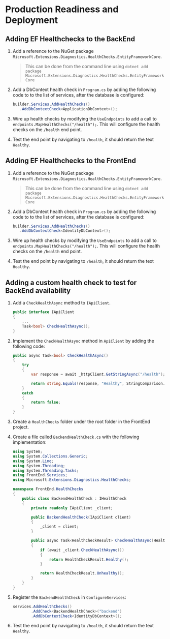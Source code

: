 # Production Readiness and Deployment

## Adding EF Healthchecks to the BackEnd

1. Add a reference to the NuGet package `Microsoft.Extensions.Diagnostics.HealthChecks.EntityFrameworkCore`.

    > This can be done from the command line using `dotnet add package Microsoft.Extensions.Diagnostics.HealthChecks.EntityFrameworkCore`

1. Add a DbContext health check in `Program.cs` by adding the following code to to the list of services, after the database is configured:

   ```csharp
   builder.Services.AddHealthChecks()
      .AddDbContextCheck<ApplicationDbContext>();
   ```

1. Wire up health checks by modifying the `UseEndpoints` to add a call to `endpoints.MapHealthChecks("/health");`. This will configure the health checks on the `/health` end point.
1. Test the end point by navigating to `/health`, it should return the text `Healthy`.

## Adding EF Healthchecks to the FrontEnd

1. Add a reference to the NuGet package `Microsoft.Extensions.Diagnostics.HealthChecks.EntityFrameworkCore`.
    > This can be done from the command line using `dotnet add package Microsoft.Extensions.Diagnostics.HealthChecks.EntityFrameworkCore`
1. Add a DbContext health check in `Program.cs` by adding the following code to to the list of services, after the database is configured:

   ```csharp
   builder.Services.AddHealthChecks()
      .AddDbContextCheck<IdentityDbContext>();
   ```

1. Wire up health checks by modifying the `UseEndpoints` to add a call to `endpoints.MapHealthChecks("/health");`. This will configure the health checks on the `/health` end point.
1. Test the end point by navigating to `/health`, it should return the text `Healthy`.

## Adding a custom health check to test for BackEnd availability

1. Add a `CheckHealthAsync` method to `IApiClient`.

   ```c#
   public interface IApiClient
   {
       ...
       Task<bool> CheckHealthAsync();
   }
   ```

1. Implement the `CheckHealthAsync` method in `ApiClient` by adding the following code:

    ```csharp
    public async Task<bool> CheckHealthAsync()
    {
        try
        {
            var response = await _httpClient.GetStringAsync("/health");

            return string.Equals(response, "Healthy", StringComparison.OrdinalIgnoreCase);
        }
        catch
        {
            return false;
        }
    }
    ```

1. Create a `HealthChecks` folder under the root folder in the FrontEnd project.
1. Create a file called `BackendHealthCheck.cs` with the following implementation:

    ```csharp
    using System;
    using System.Collections.Generic;
    using System.Linq;
    using System.Threading;
    using System.Threading.Tasks;
    using FrontEnd.Services;
    using Microsoft.Extensions.Diagnostics.HealthChecks;

    namespace FrontEnd.HealthChecks
    {
        public class BackendHealthCheck : IHealthCheck
        {
            private readonly IApiClient _client;

            public BackendHealthCheck(IApiClient client)
            {
                _client = client;
            }

            public async Task<HealthCheckResult> CheckHealthAsync(HealthCheckContext context, CancellationToken cancellationToken = default(CancellationToken))
            {
                if (await _client.CheckHealthAsync())
                {
                    return HealthCheckResult.Healthy();
                }

                return HealthCheckResult.Unhealthy();
            }
        }
    }
    ```

1. Register the `BackendHealthCheck` in `ConfigureServices`:

    ```csharp
    services.AddHealthChecks()
            .AddCheck<BackendHealthCheck>("backend")
            .AddDbContextCheck<IdentityDbContext>();
    ```

1. Test the end point by navigating to `/health`, it should return the text `Healthy`.